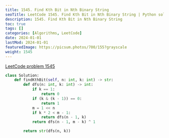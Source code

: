 ```yaml
---
title: 1545. Find Kth Bit in Nth Binary String
seoTitle: LeetCode 1545. Find Kth Bit in Nth Binary String | Python solution and explanation
description: 1545. Find Kth Bit in Nth Binary String
toc: true
tags: []
categories: [Algorithms, LeetCode]
date: 2024-01-01
lastMod: 2024-01-01
featuredImage: https://picsum.photos/700/155?grayscale
weight: 1545
---
```


[LeetCode problem 1545](https://leetcode.com/problems/find-kth-bit-in-nth-binary-string/)

```python
class Solution:
    def findKthBit(self, n: int, k: int) -> str:
        def dfs(n: int, k: int) -> int:
            if k == 1:
                return 0
            if (k & (k - 1)) == 0:
                return 1
            m = 1 << n
            if k * 2 < m - 1:
                return dfs(n - 1, k)
            return dfs(n - 1, m - k) ^ 1

        return str(dfs(n, k))

```

